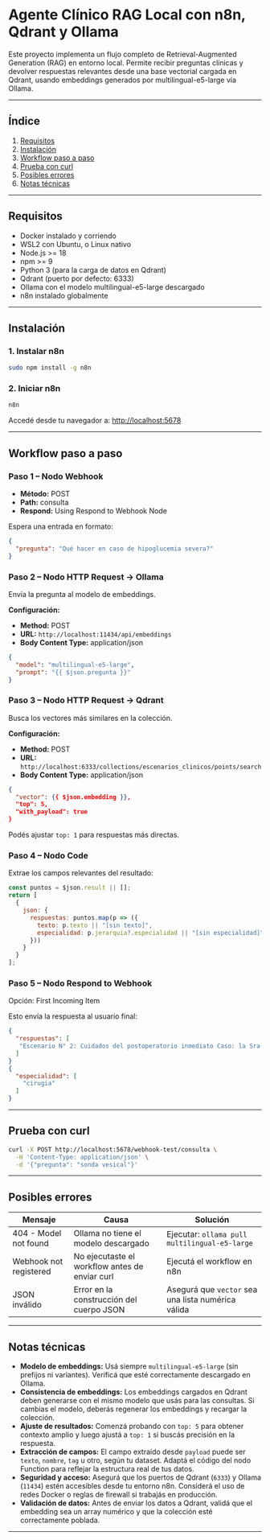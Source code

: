 
# Agente Clínico RAG Local con n8n, Qdrant y Ollama

Este proyecto implementa un flujo completo de Retrieval-Augmented Generation (RAG) en entorno local. Permite recibir preguntas clínicas y devolver respuestas relevantes desde una base vectorial cargada en Qdrant, usando embeddings generados por multilingual-e5-large vía Ollama.

---

## Índice

1. [Requisitos](#requisitos)
2. [Instalación](#instalación)
3. [Workflow paso a paso](#workflow-paso-a-paso)
4. [Prueba con curl](#prueba-con-curl)
5. [Posibles errores](#posibles-errores)
6. [Notas técnicas](#notas-técnicas)

---

## Requisitos

- Docker instalado y corriendo
- WSL2 con Ubuntu, o Linux nativo
- Node.js >= 18
- npm >= 9
- Python 3 (para la carga de datos en Qdrant)
- Qdrant (puerto por defecto: 6333)
- Ollama con el modelo multilingual-e5-large descargado
- n8n instalado globalmente

---

## Instalación

### 1. Instalar n8n

```bash
sudo npm install -g n8n
```

### 2. Iniciar n8n

```bash
n8n
```

Accedé desde tu navegador a: [http://localhost:5678](http://localhost:5678)

---

## Workflow paso a paso

### Paso 1 – Nodo Webhook

- **Método:** POST
- **Path:** consulta
- **Respond:** Using Respond to Webhook Node

Espera una entrada en formato:

```json
{
  "pregunta": "Qué hacer en caso de hipoglucemia severa?"
}
```

### Paso 2 – Nodo HTTP Request → Ollama

Envía la pregunta al modelo de embeddings.

**Configuración:**

- **Method:** POST
- **URL:** `http://localhost:11434/api/embeddings`
- **Body Content Type:** application/json

```json
{
  "model": "multilingual-e5-large",
  "prompt": "{{ $json.pregunta }}"
}
```

### Paso 3 – Nodo HTTP Request → Qdrant

Busca los vectores más similares en la colección.

**Configuración:**

- **Method:** POST
- **URL:** `http://localhost:6333/collections/escenarios_clinicos/points/search`
- **Body Content Type:** application/json

```json
{
  "vector": {{ $json.embedding }},
  "top": 5,
  "with_payload": true
}
```

Podés ajustar `top: 1` para respuestas más directas.

### Paso 4 – Nodo Code

Extrae los campos relevantes del resultado:

```javascript
const puntos = $json.result || [];
return [
  {
    json: {
      respuestas: puntos.map(p => ({
        texto: p.texto || "[sin texto]",
        especialidad: p.jerarquia?.especialidad || "[sin especialidad]"
      }))
    }
  }
];
```

### Paso 5 – Nodo Respond to Webhook

Opción: First Incoming Item

Esto envía la respuesta al usuario final:

```json
{
  "respuestas": [
   "Escenario N° 2: Cuidados del postoperatorio inmediato Caso: la Sra Gonzalez, David de 72 años de edad, quien fue sometido a una cirugía exploratoria de abdomen, por imagen en tomografía compatible con Cáncer de páncreas. Se empleó anestesia general balanceada. El usuario es dejado por el camillero en la habitación. La Sra Gonzales ingresa orientado en tiempo y espacio, con ligera somnolencia. Presenta AVP en MSI, sonda vesical, sonda nasogástrica y drenaje en cavidad abdominal de tipo aspirativo. El usuario refiere tener náuseas y vómitos."
  ]
}
{
  "especialidad": [
    "cirugia"
  ]
}
```

---

## Prueba con curl

```bash
curl -X POST http://localhost:5678/webhook-test/consulta \
  -H 'Content-Type: application/json' \
  -d '{"pregunta": "sonda vesical"}'
```

---

## Posibles errores

| Mensaje                  | Causa                                         | Solución                                              |
|--------------------------|-----------------------------------------------|-------------------------------------------------------|
| 404 - Model not found    | Ollama no tiene el modelo descargado          | Ejecutar: `ollama pull multilingual-e5-large`         |
| Webhook not registered   | No ejecutaste el workflow antes de enviar curl| Ejecutá el workflow en n8n                            |
| JSON inválido            | Error en la construcción del cuerpo JSON       | Asegurá que `vector` sea una lista numérica válida    |

---

## Notas técnicas

- **Modelo de embeddings:** Usá siempre `multilingual-e5-large` (sin prefijos ni variantes). Verificá que esté correctamente descargado en Ollama.
- **Consistencia de embeddings:** Los embeddings cargados en Qdrant deben generarse con el mismo modelo que usás para las consultas. Si cambias el modelo, deberás regenerar los embeddings y recargar la colección.
- **Ajuste de resultados:** Comenzá probando con `top: 5` para obtener contexto amplio y luego ajustá a `top: 1` si buscás precisión en la respuesta.
- **Extracción de campos:** El campo extraído desde `payload` puede ser `texto`, `nombre`, `tag` u otro, según tu dataset. Adaptá el código del nodo Function para reflejar la estructura real de tus datos.
- **Seguridad y acceso:** Asegurá que los puertos de Qdrant (`6333`) y Ollama (`11434`) estén accesibles desde tu entorno n8n. Considerá el uso de redes Docker o reglas de firewall si trabajás en producción.
- **Validación de datos:** Antes de enviar los datos a Qdrant, validá que el embedding sea un array numérico y que la colección esté correctamente poblada.

---